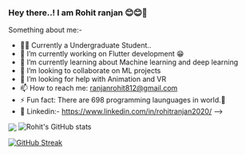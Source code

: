 ### Hey there..! I am Rohit ranjan 😊😊👋

<!--
**Rohit-RA-2020/Rohit-RA-2020** is a ✨ _special_ ✨ repository because its `README.md` (this file) appears on your GitHub profile.!-->

Something about me:-

- 👨‍💻   Currently a Undergraduate Student..
- 🔭 I’m currently working on Flutter development 😁
- 🌱 I’m currently learning about Machine learning and deep learning
- 👯 I’m looking to collaborate on ML projects
- 🤔 I’m looking for help with Animation and VR
- 📫 How to reach me: ranjanrohit812@gmail.com
- ⚡ Fun fact: There are 698 programming launguages in world.🤯
- 🎇 Linkedin:- https://www.linkedin.com/in/rohitranjan2020/
-->

<!-----Top Languages------>

<img align="center" src="https://github-readme-stats.vercel.app/api/top-langs/?username=Rohit-RA-2020&theme=cobalt" /> ![Rohit's GitHub stats](https://github-readme-stats.vercel.app/api?username=Rohit-RA-2020&show_icons=true&theme=radical)

<!-----GitHub Stats------>

<!-----Github Streak----->
[![GitHub Streak](http://github-readme-streak-stats.herokuapp.com?user=ROHIT-RA-2020&theme=radical&hide_border=true&stroke=DD2727)](https://git.io/streak-stats)
